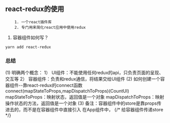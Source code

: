 ## react-redux的使用
        1. 一个react插件库
        2. 专门用来简化react应用中使用redux

1. 容器组件如何写？
```
yarn add react-redux
```

### 总结
(1) 明确两个概念：
        1） UI组件：不能使用任何redux的api，只负责页面的呈现、交互等
        2） 容器组件：负责和redux通信，将结果交给UI组件
(2) 如何创建一个容器组件--靠react-redux的connect函数
        connect(mapStateToProps,mapDispatchToProps)(CountUI)
        mapStateToProps：映射状态，返回值是一个对象
        mapDispatchToProps：映射操作状态的方法，返回值是一个对象
(3) 备注：容器组件中的store是靠props传进去的，而不是在容器组件中直接引入
        在App组件中，
                {/* 给容器组件传递store */}
		<Count store={store}/>
